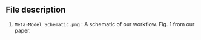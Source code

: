 ## File description
1. `Meta-Model_Schematic.png`
  : A schematic of our workflow. Fig. 1 from our paper.

